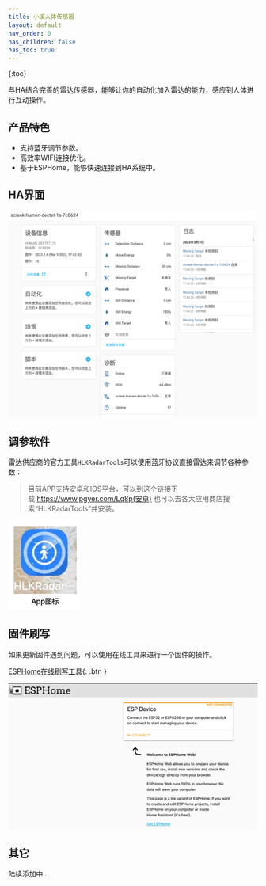 ```yaml
---
title: 小溪人体传感器
layout: default
nav_order: 0
has_children: false
has_toc: true
---
```

{:toc}

与HA结合完善的雷达传感器，能够让你的自动化加入雷达的能力，感应到人体进行互动操作。  

## 产品特色
- 支持蓝牙调节参数。
- 高效率WIFI连接优化。
- 基于ESPHome，能够快速连接到HA系统中。  

## HA界面
![ha_ui](assets/ha_ui.png)

## 调参软件
雷达供应商的官方工具`HLKRadarTools`可以使用蓝牙协议直接雷达来调节各种参数：
> 目前APP支持安卓和IOS平台，可以到这个链接下载:https://www.pgyer.com/Lq8p(安卓) 也可以去各大应用商店搜索“HLKRadarTools”并安装。
> 
![雷达软件图标](assets/app_tools_icon.png)

## 固件刷写
如果更新固件遇到问题，可以使用在线工具来进行一个固件的操作。

[ESPHome在线刷写工具](https://web.esphome.io/){: .btn }

![](assets/16783637105042.jpg)


## 其它
陆续添加中...